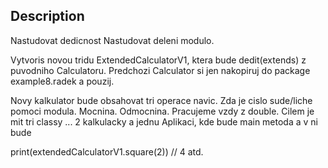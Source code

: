 Description
-----------------------
Nastudovat dedicnost
Nastudovat deleni modulo. 

Vytvoris novou tridu ExtendedCalculatorV1, ktera bude dedit(extends) z puvodniho Calculatoru.
Predchozi Calculator si jen nakopiruj do package example8.radek a pouzij.

Novy kalkulator bude obsahovat tri operace navic. 
Zda je cislo sude/liche pomoci modula.
Mocnina. 
Odmocnina. 
Pracujeme vzdy z double. 
Cilem je mit tri classy ... 2 kalkulacky a jednu Aplikaci, kde bude main metoda a v ni bude 

print(extendedCalculatorV1.square(2)) // 4
atd.
